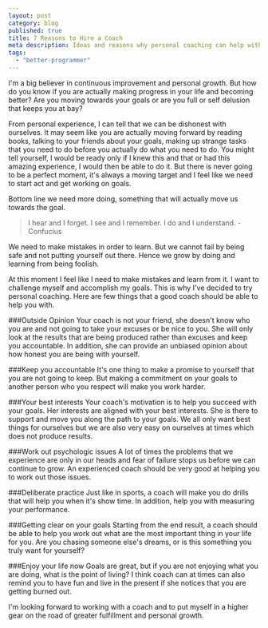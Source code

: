 ```yaml
---
layout: post
category: blog
published: true
title: 7 Reasons to Hire a Coach
meta description: Ideas and reasons why personal coaching can help with personal grown and development.
tags: 
  - "better-programmer"
---
```


I'm a big believer in continuous improvement and personal growth. But how do you know if you are actually making progress in your life and becoming better? Are you moving towards your goals or are you full or self delusion that keeps you at bay? 

From personal experience, I can tell that we can be dishonest with ourselves. It may seem like you are actually moving forward by reading books, talking to your friends about your goals, making up strange tasks that you need to do before you actually do what you need to do. You might tell yourself, I would be ready only if I knew this and that or had this amazing experience, I would then be able to do it. But there is never going to be a perfect moment, it's always a moving target and I feel like we need to start act and get working on goals. 

Bottom line we need more doing, something that will actually move us towards the goal. 
> I hear and I forget. I see and I remember. I do and I understand. - Confucius

We need to make mistakes in order to learn. But we cannot fail by being safe and not putting yourself out there. Hence we grow by doing and learning from being foolish.

At this moment I feel like I need to make mistakes and learn from it. I want to challenge myself and accomplish my goals. This is why I've decided to try personal coaching. Here are few things that a good coach should be able to help you with. 

###Outside Opinion
Your coach is not your friend, she doesn't know who you are and not going to take your excuses or be nice to you. She will only look at the results that are being produced rather than excuses and keep you accountable. In addition, she can provide an unbiased opinion about how honest you are being with yourself. 

###Keep you accountable
It's one thing to make a promise to yourself that you are not going to keep. But making a commitment on your goals to another person who you respect will make you work harder.

###Your best interests
Your coach's motivation is to help you succeed with your goals. Her interests are aligned with your best interests. She is there to support and move you along the path to your goals. We all only want best things for ourselves but we are also very easy on ourselves at times which does not produce results. 

###Work out psychologic issues
A lot of times the problems that we experience are only in our heads and fear of failure stops us before we can continue to grow. An experienced coach should be very good at helping you to work out those issues.

###Deliberate practice
Just like in sports, a coach will make you do drills that will help you when it's show time. In addition, help you with measuring your performance.

###Getting clear on your goals
Starting from the end result, a coach should be able to help you work out what are the most important thing in your life for you. Are you chasing someone else's dreams, or is this something you truly want for yourself?

###Enjoy your life now
Goals are great, but if you are not enjoying what you are doing, what is the point of living? I think coach can at times can also remind you to have fun and live in the present if she notices that you are getting burned out.  

I'm looking forward to working with a coach and to put myself in a higher gear on the road of greater fulfillment and personal growth. 